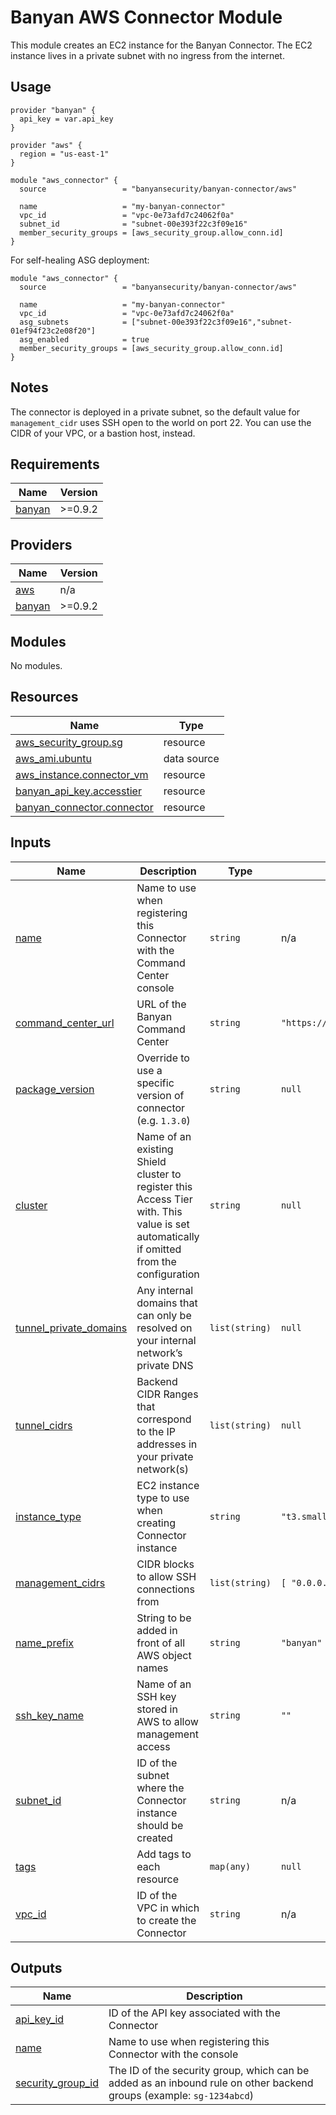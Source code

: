 # Banyan AWS Connector Module

This module creates an EC2 instance for the Banyan Connector. The EC2 instance lives in a private subnet with no ingress from the internet.

## Usage

```hcl
provider "banyan" {
  api_key = var.api_key
}

provider "aws" {
  region = "us-east-1"
}

module "aws_connector" {
  source                 = "banyansecurity/banyan-connector/aws"
  
  name                   = "my-banyan-connector"
  vpc_id                 = "vpc-0e73afd7c24062f0a"
  subnet_id              = "subnet-00e393f22c3f09e16"
  member_security_groups = [aws_security_group.allow_conn.id]
}
```

For self-healing ASG deployment:
```hcl
module "aws_connector" {
  source                 = "banyansecurity/banyan-connector/aws"
  
  name                   = "my-banyan-connector"
  vpc_id                 = "vpc-0e73afd7c24062f0a"
  asg_subnets            = ["subnet-00e393f22c3f09e16","subnet-01ef94f23c2e08f20"]
  asg_enabled            = true
  member_security_groups = [aws_security_group.allow_conn.id]
}
```


## Notes

The connector is deployed in a private subnet, so the default value for `management_cidr` uses SSH open to the world on port 22. You can use the CIDR of your VPC, or a bastion host, instead.


<!-- BEGIN_TF_DOCS -->
## Requirements

| Name | Version |
|------|---------|
| <a name="requirement_banyan"></a> [banyan](#requirement\_banyan) | >=0.9.2 |

## Providers

| Name | Version |
|------|---------|
| <a name="provider_aws"></a> [aws](#provider\_aws) | n/a |
| <a name="provider_banyan"></a> [banyan](#provider\_banyan) | >=0.9.2 |

## Modules

No modules.

## Resources

| Name | Type |
|------|------|
| [aws_security_group.sg](https://registry.terraform.io/providers/hashicorp/aws/latest/docs/resources/security_group) | resource |
| [aws_ami.ubuntu](https://registry.terraform.io/providers/hashicorp/aws/latest/docs/data-sources/ami) | data source |
| [aws_instance.connector_vm](https://registry.terraform.io/providers/hashicorp/aws/latest/docs/resources/instance) | resource |
| [banyan_api_key.accesstier](https://registry.terraform.io/providers/banyansecurity/banyan/latest/docs/resources/api_key) | resource |
| [banyan_connector.connector](https://registry.terraform.io/providers/banyansecurity/banyan/latest/docs/resources/connector) | resource |

## Inputs

| Name | Description | Type | Default | Required |
|------|-------------|------|---------|:--------:|
| <a name="input_name"></a> [name](#input\_name) | Name to use when registering this Connector with the Command Center console | `string` | n/a | yes |
| <a name="input_banyan_host"></a> [command\_center\_url](#input\_command\_center\_url) | URL of the Banyan Command Center | `string` | `"https://net.banyanops.com"` | no |
| <a name="input_connector_version"></a> [package\_version](#input\_connector\_version) | Override to use a specific version of connector (e.g. `1.3.0`) | `string` | `null` | no |
| <a name="input_cluster"></a> [cluster](#input\_cluster) | Name of an existing Shield cluster to register this Access Tier with. This value is set automatically if omitted from the configuration | `string` | `null` | no |
| <a name="input_tunnel_private_domains"></a> [tunnel\_private\_domains](#input\_tunnel\_private\_domains) | Any internal domains that can only be resolved on your internal network’s private DNS | `list(string)` | `null` | no |
| <a name="input_tunnel_cidrs"></a> [tunnel\_cidrs](#input\_tunnel\_cidrs) | Backend CIDR Ranges that correspond to the IP addresses in your private network(s) | `list(string)` | `null` | no |
| <a name="input_instance_type"></a> [instance\_type](#input\_instance\_type) | EC2 instance type to use when creating Connector instance | `string` | `"t3.small"` | no |
| <a name="input_management_cidrs"></a> [management\_cidrs](#input\_management\_cidrs) | CIDR blocks to allow SSH connections from | `list(string)` | `[ "0.0.0.0/0" ]` | no |
| <a name="input_name_prefix"></a> [name\_prefix](#input\_name\_prefix) | String to be added in front of all AWS object names | `string` | `"banyan"` | no |
| <a name="input_ssh_key_name"></a> [ssh\_key\_name](#input\_ssh\_key\_name) | Name of an SSH key stored in AWS to allow management access | `string` | `""` | no |
| <a name="input_subnet_id"></a> [subnet\_id](#input\subnet\_id) | ID of the subnet where the Connector instance should be created | `string` | n/a | yes |
| <a name="input_tags"></a> [tags](#input\_tags) | Add tags to each resource | `map(any)` | `null` | no |
| <a name="input_vpc_id"></a> [vpc\_id](#input\_vpc\_id) | ID of the VPC in which to create the Connector | `string` | n/a | yes |

## Outputs

| Name | Description |
|------|-------------|
| <a name="output_api_key_id"></a> [api\_key\_id](#output\_api\_key\_id) | ID of the API key associated with the Connector |
| <a name="output_name"></a> [name](#output\_name) | Name to use when registering this Connector with the console |
| <a name="output_security_group_id"></a> [security\_group\_id](#output\_security\_group\_id) | The ID of the security group, which can be added as an inbound rule on other backend groups (example: `sg-1234abcd`) |
<!-- END_TF_DOCS -->

